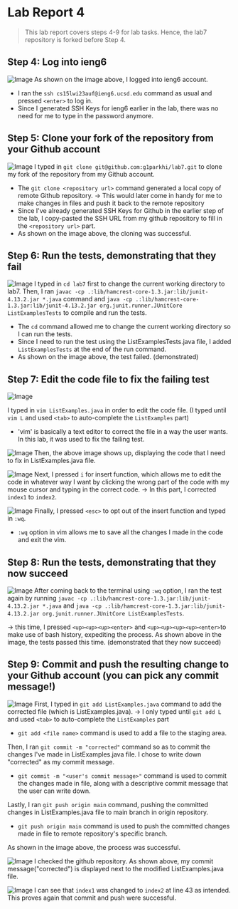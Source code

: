 # Lab Report 4

> This lab report covers steps 4-9 for lab tasks.
> Hence, the lab7 repository is forked before Step 4. 

## Step 4: Log into ieng6

![Image](41.png)
As shown on the image above, I logged into ieng6 account.

* I ran the `ssh cs15lwi23auf@ieng6.ucsd.edu` command as usual and pressed `<enter>` to log in.
* Since I generated SSH Keys for ieng6 earlier in the lab, there was no need for me to type in the password anymore.


## Step 5: Clone your fork of the repository from your Github account

![Image](44444.png)
I typed in `git clone git@github.com:g1parkhi/lab7.git` to clone my fork of the repository from my Github account.

* The `git clone <repository url>` command generated a local copy of remote Github repository.
  -> This would later come in handy for me to make changes in files and push it back to the remote repository
* Since I've already generated SSH Keys for Github in the earlier step of the lab, I copy-pasted the SSH URL from my github repository
  to fill in the `<repository url>` part.
* As shown on the image above, the cloning was successful.


## Step 6: Run the tests, demonstrating that they fail

![Image](43.png)
I typed in `cd lab7` first to change the current working directory to lab7.
Then, I ran `javac -cp .:lib/hamcrest-core-1.3.jar:lib/junit-4.13.2.jar *.java` command and 
`java -cp .:lib/hamcrest-core-1.3.jar:lib/junit-4.13.2.jar org.junit.runner.JUnitCore ListExamplesTests`
to compile and run the tests.

* The `cd` command allowed me to change the current working directory so I can run the tests.
* Since I need to run the test using the ListExamplesTests.java file, I added `ListExamplesTests` at the end of the run command.
* As shown on the image above, the test failed. (demonstrated)


## Step 7: Edit the code file to fix the failing test

![Image](44.png)

I typed in `vim ListExamples.java` in order to edit the code file.
(I typed until `vim L` and used `<tab>` to auto-complete the `ListExamples` part)

* 'vim' is basically a text editor to correct the file in a way the user wants. In this lab, it was used to fix the failing test. 

![Image](45.png)
Then, the above image shows up, displaying the code that I need to fix in ListExamples.java file.

![Image](46.png)
Next, I pressed `i` for insert function, which allows me to edit the code in whatever way I want by clicking the wrong part of the
code with my mouse cursor and typing in the correct code.
-> In this part, I corrected `index1` to `index2`. 

![Image](47.png)
Finally, I pressed `<esc>` to opt out of the insert function and typed in `:wq`.

* `:wq` option in vim allows me to save all the changes I made in the code and exit the vim.


## Step 8: Run the tests, demonstrating that they now succeed

![Image](48.png)
After coming back to the terminal using `:wq` option, 
I ran the test again by running `javac -cp .:lib/hamcrest-core-1.3.jar:lib/junit-4.13.2.jar *.java` 
and `java -cp .:lib/hamcrest-core-1.3.jar:lib/junit-4.13.2.jar org.junit.runner.JUnitCore ListExamplesTests`.

-> this time, I pressed `<up><up><up><enter>` and `<up><up><up><up><enter>`to make use of bash history, expediting the process.
As shown above in the image, the tests passed this time. (demonstrated that they now succeed)


## Step 9: Commit and push the resulting change to your Github account (you can pick any commit message!)

![Image](49.png)
First, I typed in `git add ListExamples.java` command to add the corrected file (which is ListExamples.java).
-> I only typed until `git add L` and used `<tab>` to auto-complete the `ListExamples` part

* `git add <file name>` command is used to add a file to the staging area.

Then, I ran `git commit -m "corrected"` command so as to commit the changes I've made in ListExamples.java file.
I chose to write down "corrected" as my commit message.

* `git commit -m "<user's commit message>"` command is used to commit the changes made in file, along with a 
  descriptive commit message that the user can write down.

Lastly, I ran `git push origin main` command, pushing the committed changes in ListExamples.java file to main branch
in origin repository.

* `git push origin main` command is used to push the committed changes made in file to remote repository's specific branch.

As shown in the image above, the process was successful.

![Image](410.png)
I checked the github repository. As shown above, my commit message("corrected") is displayed next to the modified ListExamples.java file.

![Image](411.png)
I can see that `index1` was changed to `index2` at line 43 as intended. This proves again that commit and push were successful.


